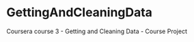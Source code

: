 GettingAndCleaningData
======================

Coursera course 3 - Getting and Cleaning Data - Course Project
